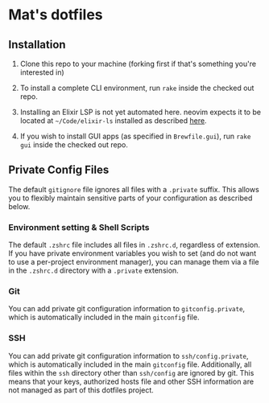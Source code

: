 # Mat's dotfiles

## Installation

1. Clone this repo to your machine (forking first if that's something you're
   interested in)

2. To install a complete CLI environment, run `rake` inside the checked out repo.

3. Installing an Elixir LSP is not yet automated here. neovim expects it to be
   located at `~/Code/elixir-ls` installed as described
   [here](https://www.mitchellhanberg.com/how-to-set-up-neovim-for-elixir-development/).

4. If you wish to install GUI apps (as specified in `Brewfile.gui`), run `rake gui` inside the checked out repo.


## Private Config Files

The default `gitignore` file ignores all files with a `.private` suffix. This allows you to flexibly maintain sensitive
parts of your configuration as described below.

### Environment setting & Shell Scripts

The default `.zshrc` file includes all files in `.zshrc.d`, regardless of extension. If you have private environment
variables you wish to set (and do not want to use a per-project environment manager), you can manage them via a file in
the `.zshrc.d` directory with a `.private` extension.

### Git 

You can add private git configuration information to `gitconfig.private`, which is automatically included in the main
`gitconfig` file.

### SSH 

You can add private git configuration information to `ssh/config.private`, which is automatically included in the main
`gitconfig` file. Additionally, all files within the `ssh` directory other than `ssh/config` are ignored by git. This
means that your keys, authorized hosts file and other SSH information are not managed as part of this dotfiles project.

